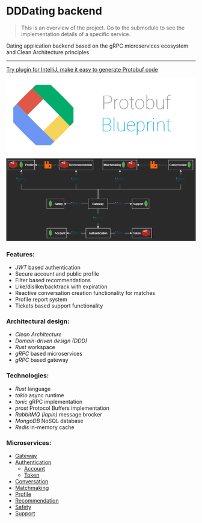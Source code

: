 # DDDating backend

> This is an overview of the project. Go to the submodule to see the implementation details of a specific service.

Dating application backend based on the gRPC microservices ecosystem and Clean Architecture principles

____

[Try plugin for IntelliJ, make it easy to generate Protobuf code](https://plugins.jetbrains.com/plugin/21792-protobuf-blueprint)

[![Protobuf Blueprint](https://github.com/numq/protobuf-blueprint-plugin/blob/master/media/logo.png)](https://plugins.jetbrains.com/plugin/21792-protobuf-blueprint)

![Overview](./media/dddating-backend-overview.png)

### Features:

- *JWT* based authentication
- Secure account and public profile
- Filter based recommendations
- Like/dislike/backtrack with expiration
- Reactive conversation creation functionality for matches
- Profile report system
- Tickets based support functionality

### Architectural design:

- *Clean Architecture*
- *Domain-driven design (DDD)*
- *Rust* workspace
- *gRPC* based microservices
- *gRPC* based gateway

### Technologies:

- *Rust* language
- *tokio* async runtime
- *tonic* gRPC implementation
- *prost* Protocol Buffers implementation
- *RabbitMQ (lapin)* message brocker
- *MongoDB* NoSQL database
- *Redis* in-memory cache

### Microservices:

- [Gateway](./service/gateway)
- [Authentication](./service/authentication)
    - [Account](./service/account)
    - [Token](./service/token)
- [Conversation](./service/conversation)
- [Matchmaking](./service/matchmaking)
- [Profile](./service/profile)
- [Recommendation](./service/recommendation)
- [Safety](./service/safety)
- [Support](./service/support)